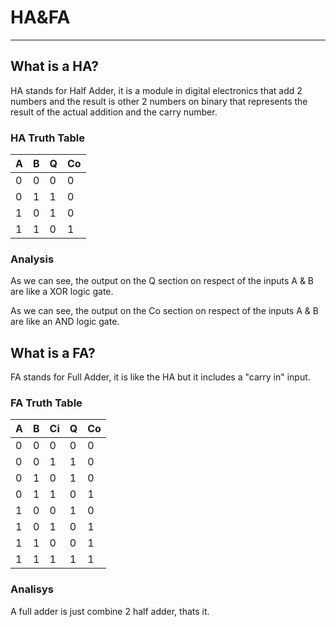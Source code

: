 # HA&FA
-------------
## What is a HA?
HA stands for Half Adder, it is a module in digital electronics that add 2 numbers and the result is other 2 numbers on binary that represents the result of the actual addition and the carry number.

### HA Truth Table

|  A  |  B  |  Q  |  Co |
|-----|-----|-----|-----|
|  0  |  0  |  0  |  0  |
|  0  |  1  |  1  |  0  |
|  1  |  0  |  1  |  0  |
|  1  |  1  |  0  |  1  |

### Analysis
As we can see, the output on the Q section on respect of the inputs A & B are like a XOR logic gate.

As we can see, the output on the Co section on respect of the inputs A & B are like an AND logic gate.

## What is a FA?
FA stands for Full Adder, it is like the HA but it includes a "carry in" input.

### FA Truth Table

|  A  |  B  |  Ci |  Q  |  Co |
|-----|-----|-----|-----|-----|
|  0  |  0  |  0  |  0  |  0  |
|  0  |  0  |  1  |  1  |  0  |
|  0  |  1  |  0  |  1  |  0  |
|  0  |  1  |  1  |  0  |  1  |
|  1  |  0  |  0  |  1  |  0  |
|  1  |  0  |  1  |  0  |  1  |
|  1  |  1  |  0  |  0  |  1  |
|  1  |  1  |  1  |  1  |  1  |

### Analisys
A full adder is just combine 2 half adder, thats it.